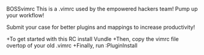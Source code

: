 BOSSvimrc
This is a .vimrc used by the empowered hackers team! Pump up your workflow!

Submit your case for better plugins and mappings to increase productivity!


+To get started with this RC install Vundle
+Then, copy the vimrc file overtop of your old .vimrc
+Finally, run :PluginInstall
